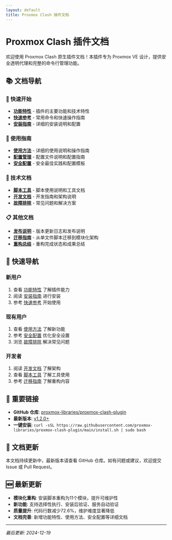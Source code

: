 ```yaml
---
layout: default
title: Proxmox Clash 插件文档
---
```


# Proxmox Clash 插件文档

欢迎使用 Proxmox Clash 原生插件文档！本插件专为 Proxmox VE 设计，提供安全透明代理和完整的命令行管理功能。

## 📚 文档导航

### 🚀 快速开始
- **[功能特性](features.md)** - 插件的主要功能和技术特性
- **[快速参考](quick-reference.md)** - 常用命令和快速操作指南
- **[安装指南](installation/)** - 详细的安装说明和配置

### 📖 使用指南
- **[使用方法](usage.md)** - 详细的使用说明和操作指南
- **[配置管理](configuration/)** - 配置文件说明和配置指南
- **[安全配置](security.md)** - 安全最佳实践和配置模板

### 🔧 技术文档
- **[脚本工具](scripts/)** - 脚本使用说明和工具文档
- **[开发文档](development/)** - 开发指南和架构说明
- **[故障排除](troubleshooting/)** - 常见问题和解决方案

### 📋 其他文档
- **[发布说明](releases/)** - 版本更新日志和发布说明
- **[迁移指南](migration-guide.md)** - 从单文件脚本迁移到模块化架构
- **[重构总结](refactoring-summary.md)** - 重构完成状态和成果总结

## 🎯 快速导航

### 新用户
1. 查看 [功能特性](features.md) 了解插件能力
2. 阅读 [安装指南](installation/) 进行安装
3. 参考 [快速参考](quick-reference.md) 开始使用

### 现有用户
1. 查看 [使用方法](usage.md) 了解新功能
2. 参考 [安全配置](security.md) 优化安全设置
3. 浏览 [故障排除](troubleshooting/) 解决常见问题

### 开发者
1. 阅读 [开发文档](development/) 了解架构
2. 查看 [脚本工具](scripts/) 了解工具使用
3. 参考 [迁移指南](migration-guide.md) 了解重构内容

## 🔗 重要链接

- **GitHub 仓库**: [proxmox-libraries/proxmox-clash-plugin](https://github.com/proxmox-libraries/proxmox-clash-plugin)
- **最新版本**: [v1.2.0+](https://github.com/proxmox-libraries/proxmox-clash-plugin/releases/tag/v1.2.0)
- **一键安装**: `curl -sSL https://raw.githubusercontent.com/proxmox-libraries/proxmox-clash-plugin/main/install.sh | sudo bash`

## 📝 文档更新

本文档持续更新中，最新版本请查看 GitHub 仓库。如有问题或建议，欢迎提交 Issue 或 Pull Request。

## 🆕 最新更新

- **模块化重构**: 安装脚本重构为11个模块，提升可维护性
- **新功能**: 支持选择性执行、安装后验证、服务自动验证
- **质量提升**: 代码行数减少72.6%，维护难度显著降低
- **文档完善**: 新增功能特性、使用方法、安全配置等详细文档

---

*最后更新: 2024-12-19*
